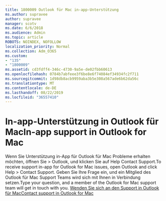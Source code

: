 ```yaml
---
title: 1800009 Outlook für Mac in-app-Unterstützung
ms.author: supravee
author: supravee
manager: scotv
ms.date: 6/6/2018
ms.audience: Admin
ms.topic: article
ROBOTS: NOINDEX, NOFOLLOW
localization_priority: Normal
ms.collection: Adm_O365
ms.custom:
- "135"
- "1800009"
ms.assetid: cd3fdff4-346c-4730-9a5e-de02fbb60613
ms.openlocfilehash: 0784b7abfeee3f6be8e6f74084ef34934fc2f711
ms.sourcegitcommit: 1d98db8acb9959aba3b5e308a567ade6b62da56c
ms.translationtype: MT
ms.contentlocale: de-DE
ms.lasthandoff: 08/22/2019
ms.locfileid: "36557410"
---
```

# <a name="in-app-support-in-outlook-for-mac"></a><span data-ttu-id="c76dd-102">In-app-Unterstützung in Outlook für Mac</span><span class="sxs-lookup"><span data-stu-id="c76dd-102">In-app support in Outlook for Mac</span></span>

<span data-ttu-id="c76dd-103">Wenn Sie Unterstützung in-App für Outlook für Mac Probleme erhalten möchten, öffnen Sie \> Outlook, und klicken Sie auf Help Contact Support.</span><span class="sxs-lookup"><span data-stu-id="c76dd-103">To receive support in-app for Outlook for Mac issues, open Outlook and click Help \> Contact Support.</span></span> <span data-ttu-id="c76dd-104">Geben Sie Ihre Frage ein, und ein Mitglied des Outlook für Mac Support Teams wird sich mit Ihnen in Verbindung setzen.</span><span class="sxs-lookup"><span data-stu-id="c76dd-104">Type your question, and a member of the Outlook for Mac support team will get in touch with you.</span></span> [<span data-ttu-id="c76dd-105">Wenden Sie sich an den Support in Outlook für Mac</span><span class="sxs-lookup"><span data-stu-id="c76dd-105">Contact support in Outlook for Mac</span></span>](https://answers.microsoft.com/msoffice/forum/msoffice_outlook-mso_mac/new-contact-support-feature-in-outlook-2016-for/d4fc21c4-25e2-4e10-b943-1fba6542b517)